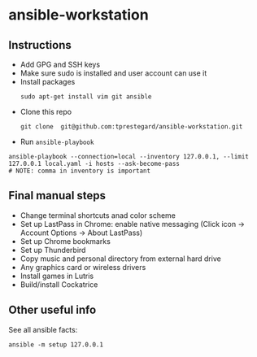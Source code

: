 # ansible-workstation

## Instructions
* Add GPG and SSH keys
* Make sure sudo is installed and user account can use it
* Install packages
  ```
  sudo apt-get install vim git ansible
  ```
* Clone this repo
  ```
  git clone  git@github.com:tprestegard/ansible-workstation.git
  ```
*  Run `ansible-playbook`
  ```
  ansible-playbook --connection=local --inventory 127.0.0.1, --limit 127.0.0.1 local.yaml -i hosts --ask-become-pass
  # NOTE: comma in inventory is important
  ```


## Final manual steps
* Change terminal shortcuts anad color scheme
* Set up LastPass in Chrome: enable native messaging (Click icon -> Account Options -> About LastPass)
* Set up Chrome bookmarks
* Set up Thunderbird
* Copy music and personal directory from external hard drive
* Any graphics card or wireless drivers
* Install games in Lutris
* Build/install Cockatrice


## Other useful info
See all ansible facts:
```
ansible -m setup 127.0.0.1
```
